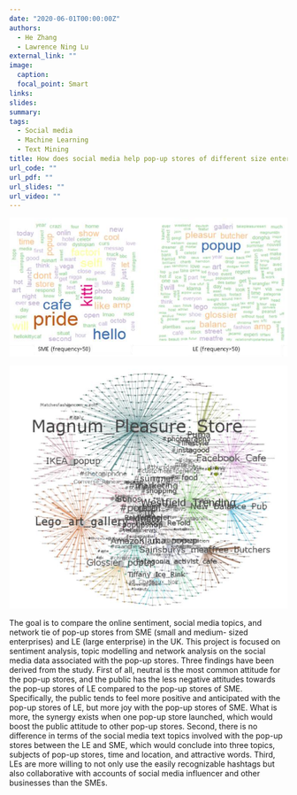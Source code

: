 ```yaml
---
date: "2020-06-01T00:00:00Z"
authors:
  - He Zhang
  - Lawrence Ning Lu
external_link: ""
image:
  caption:
  focal_point: Smart
links:
slides:
summary:
tags:
  - Social media
  - Machine Learning
  - Text Mining
title: How does social media help pop-up stores of different size enterprises to success?
url_code: ""
url_pdf: ""
url_slides: ""
url_video: ""
---
```


![](plot1.png)

![](plot2.png)

The goal is to compare the online sentiment, social media topics, and network tie of pop-up stores from SME (small and medium- sized enterprises) and LE (large enterprise) in the UK. This project is focused on sentiment analysis, topic modelling and network analysis on the social media data associated with the pop-up stores. Three findings have been derived from the study. First of all, neutral is the most common attitude for the pop-up stores, and the public has the less negative attitudes towards the pop-up stores of LE compared to the pop-up stores of SME. Specifically, the public tends to feel more positive and anticipated with the pop-up stores of LE, but more joy with the pop-up stores of SME. What is more, the synergy exists when one pop-up store launched, which would boost the public attitude to other pop-up stores. Second, there is no difference in terms of the social media text topics involved with the pop-up stores between the LE and SME, which would conclude into three topics, subjects of pop-up stores, time and location, and attractive words. Third, LEs are more willing to not only use the easily recognizable hashtags but also collaborative with accounts of social media influencer and other businesses than the SMEs.
